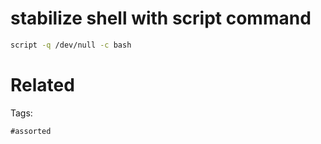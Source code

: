 # stabilize shell with script command
```bash
script -q /dev/null -c bash
```

# Related


Tags:

    #assorted
